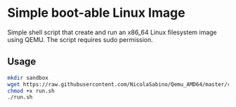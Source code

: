# Simple boot-able Linux Image

Simple shell script that create and run an x86_64 Linux filesystem image using QEMU.
The script requires sudo permission.

## Usage

```bash
mkdir sandbox
wget https://raw.githubusercontent.com/NicolaSabino/Qemu_AMD64/master/run.sh
chmod +x run.sh
./run.sh
```
